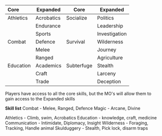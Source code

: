 | Core      | Expanded   | Core       | Expanded      |
|:--------- | ---------- | ---------- | ------------- |
| Athletics | Acrobatics | Socialize  | Politics      |
|           | Endurance  |            | Leadership    |
|           | Sports     |            | Investigation |
| Combat    | Defence    | Survival   | Wilderness    |
|           | Melee      |            | Journey       |
|           | Ranged     |            | Agriculture   |
| Education | Academics  | Subterfuge | Stealth       |
|           | Craft      |            | Larceny       |
|           | Trade      |            | Deception     |


Players have access to all the core skills, but the MO's will allow them to gain access to the Expanded skills

**Skill list**
Combat - Melee, Ranged, Defence
Magic - Arcane, Divine

Athletics - Climb, swim, Acrobatics
Education - knowledge, craft, medicine 
Communication - Intimidate, Diplomacy, Insight
Wilderness - Foraging, Tracking, Handle animal
Skulduggery - Stealth, Pick lock, disarm traps

